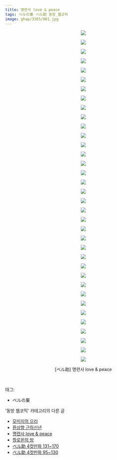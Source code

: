 ```yaml
---
title: 명련사 love & peace
tags: ベルの巣 ベル助 동방_웹코믹
image: ghap/3365/001.jpg
---
```

<div class="article">
<p style="text-align: center; clear: none; float: none;"><img src="{{ site.nasurl }}/ghap/3365/001.jpg"/></p>
<p style="text-align: center; clear: none; float: none;"><img src="{{ site.nasurl }}/ghap/3365/002.jpg"/></p>
<p style="text-align: center; clear: none; float: none;"><img src="{{ site.nasurl }}/ghap/3365/003.jpg"/></p>
<p style="text-align: center; clear: none; float: none;"><img src="{{ site.nasurl }}/ghap/3365/004.jpg"/></p>
<p style="text-align: center; clear: none; float: none;"><img src="{{ site.nasurl }}/ghap/3365/005.jpg"/></p>
<p style="text-align: center; clear: none; float: none;"><img src="{{ site.nasurl }}/ghap/3365/006.jpg"/></p>
<p style="text-align: center; clear: none; float: none;"><img src="{{ site.nasurl }}/ghap/3365/007.jpg"/></p>
<p style="text-align: center; clear: none; float: none;"><img src="{{ site.nasurl }}/ghap/3365/008.jpg"/></p>
<p style="text-align: center; clear: none; float: none;"><img src="{{ site.nasurl }}/ghap/3365/009.jpg"/></p>
<p style="text-align: center; clear: none; float: none;"><img src="{{ site.nasurl }}/ghap/3365/010.jpg"/></p>
<p style="text-align: center; clear: none; float: none;"><img src="{{ site.nasurl }}/ghap/3365/011.jpg"/></p>
<p style="text-align: center; clear: none; float: none;"><img src="{{ site.nasurl }}/ghap/3365/012.jpg"/></p>
<p style="text-align: center; clear: none; float: none;"><img src="{{ site.nasurl }}/ghap/3365/013.jpg"/></p>
<p style="text-align: center; clear: none; float: none;"><img src="{{ site.nasurl }}/ghap/3365/014.jpg"/></p>
<p style="text-align: center; clear: none; float: none;"><img src="{{ site.nasurl }}/ghap/3365/015.jpg"/></p>
<p style="text-align: center; clear: none; float: none;"><img src="{{ site.nasurl }}/ghap/3365/016.jpg"/></p>
<p style="text-align: center; clear: none; float: none;"><img src="{{ site.nasurl }}/ghap/3365/017.jpg"/></p>
<p style="text-align: center; clear: none; float: none;"><img src="{{ site.nasurl }}/ghap/3365/018.jpg"/></p>
<p style="text-align: center; clear: none; float: none;"><img src="{{ site.nasurl }}/ghap/3365/019.jpg"/></p>
<p style="text-align: center; clear: none; float: none;"><img src="{{ site.nasurl }}/ghap/3365/020.jpg"/></p>
<p style="text-align: center; clear: none; float: none;"><img src="{{ site.nasurl }}/ghap/3365/021.jpg"/></p>
<p style="text-align: center; clear: none; float: none;"><img src="{{ site.nasurl }}/ghap/3365/022.jpg"/></p>
<p style="text-align: center; clear: none; float: none;"><img src="{{ site.nasurl }}/ghap/3365/023.jpg"/></p>
<p style="text-align: center; clear: none; float: none;"><img src="{{ site.nasurl }}/ghap/3365/024.jpg"/></p>
<p style="text-align: center; clear: none; float: none;"><img src="{{ site.nasurl }}/ghap/3365/025.jpg"/></p>
<p style="text-align: center; clear: none; float: none;"><img src="{{ site.nasurl }}/ghap/3365/026.jpg"/></p>
<p style="text-align: center; clear: none; float: none;"><img src="{{ site.nasurl }}/ghap/3365/027.jpg"/></p>
<p style="text-align: center; clear: none; float: none;"><img src="{{ site.nasurl }}/ghap/3365/028.jpg"/></p>
<p style="text-align: center; clear: none; float: none;"><img src="{{ site.nasurl }}/ghap/3365/029.jpg"/></p>
<p style="text-align: center; clear: none; float: none;"><img src="{{ site.nasurl }}/ghap/3365/030.jpg"/></p>
<p style="text-align: center; clear: none; float: none;"><img src="{{ site.nasurl }}/ghap/3365/031.jpg"/></p>
<p style="text-align: center; clear: none; float: none;"><img src="{{ site.nasurl }}/ghap/3365/032.jpg"/></p>
<p style="text-align: center; clear: none; float: none;"><img src="{{ site.nasurl }}/ghap/3365/033.jpg"/></p>
<p style="text-align: center; clear: none; float: none;"><img src="{{ site.nasurl }}/ghap/3365/034.jpg"/></p>
<p style="text-align: center; clear: none; float: none;"><img src="{{ site.nasurl }}/ghap/3365/035.jpg"/></p>
<p style="text-align: center; clear: none; float: none;"><img src="{{ site.nasurl }}/ghap/3365/036.jpg"/></p>
<p style="text-align: center; clear: none; float: none;">[ベル助] 명련사 love &amp; peace</p>
<p><br/></p>
</div><div class="tagTrail">
<p>태그: </p>
<ul>
<li>ベルの巣</li>
</ul>
</div><div class="another">
<p>'동방 웹코믹' 카테고리의 다른 글</p>
<ul>
<li><a href="/2017-06-11-ghap_3367">모미지의 으리</a></li>
<li><a href="/2017-06-11-ghap_3366">환상향 근하신년</a></li>
<li><a href="/2017-06-11-ghap_3365">명련사 love &amp; peace</a></li>
<li><a href="/2017-06-09-ghap_3362">할로윈의 밤</a></li>
<li><a href="/2017-06-09-ghap_3361">ベル助 4컷만화 131~170</a></li>
<li><a href="/2017-06-09-ghap_3360">ベル助 4컷만화 95~130</a></li>
</ul>
</div><div class="cb_module cb_fluid">
<div class="cb_wrt cb_profile">
</div><!-- commentList close -->
</div>